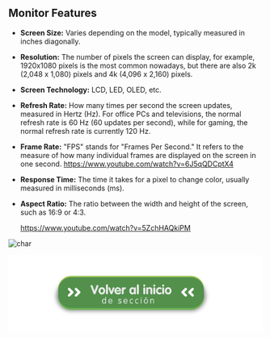 ## Monitor Features

- **Screen Size:** Varies depending on the model, typically measured in inches diagonally.

- **Resolution:** The number of pixels the screen can display, for example, 1920x1080 pixels is the most common nowadays, but there are also 2k (2,048 x 1,080) pixels and 4k (4,096 x 2,160) pixels.

- **Screen Technology:** LCD, LED, OLED, etc.

- **Refresh Rate:** How many times per second the screen updates, measured in Hertz (Hz). For office PCs and televisions, the normal refresh rate is 60 Hz (60 updates per second), while for gaming, the normal refresh rate is currently 120 Hz.

- **Frame Rate:** "FPS" stands for "Frames Per Second." It refers to the measure of how many individual frames are displayed on the screen in one second.
https://www.youtube.com/watch?v=6J5qQDCptX4

- **Response Time:** The time it takes for a pixel to change color, usually measured in milliseconds (ms).

- **Aspect Ratio:** The ratio between the width and height of the screen, such as 16:9 or 4:3.

  https://www.youtube.com/watch?v=5ZchHAQkiPM

![char](https://img.pccomponentes.com/pcblog/2525/como-grabar-la-pantalla-del-ordenador-3.jpg)

  [![Volver al README](img/seccion.png)](README_EN.md)